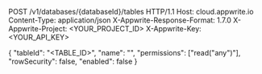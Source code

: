 POST /v1/databases/{databaseId}/tables HTTP/1.1
Host: cloud.appwrite.io
Content-Type: application/json
X-Appwrite-Response-Format: 1.7.0
X-Appwrite-Project: <YOUR_PROJECT_ID>
X-Appwrite-Key: <YOUR_API_KEY>

{
  "tableId": "<TABLE_ID>",
  "name": "<NAME>",
  "permissions": ["read(\"any\")"],
  "rowSecurity": false,
  "enabled": false
}
